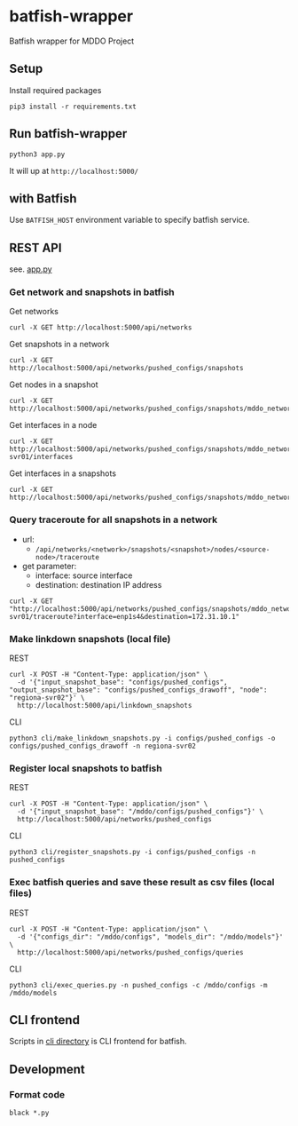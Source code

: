 # batfish-wrapper

Batfish wrapper for MDDO Project

## Setup

Install required packages

```shell
pip3 install -r requirements.txt
```

## Run batfish-wrapper

```shell
python3 app.py
```

It will up at `http://localhost:5000/`

## with Batfish

Use `BATFISH_HOST` environment variable to specify batfish service.

## REST API

see. [app.py](./app.py)

### Get network and snapshots in batfish

Get networks
```shell
curl -X GET http://localhost:5000/api/networks
```

Get snapshots in a network
```shell
curl -X GET http://localhost:5000/api/networks/pushed_configs/snapshots
```

Get nodes in a snapshot
```shell
curl -X GET http://localhost:5000/api/networks/pushed_configs/snapshots/mddo_network/nodes
```

Get interfaces in a node
```shell
curl -X GET http://localhost:5000/api/networks/pushed_configs/snapshots/mddo_network/nodes/regiona-svr01/interfaces
```

Get interfaces in a snapshots
```shell
curl -X GET http://localhost:5000/api/networks/pushed_configs/snapshots/mddo_network/interfaces
```

### Query traceroute for all snapshots in a network
* url:
  * `/api/networks/<network>/snapshots/<snapshot>/nodes/<source-node>/traceroute`
* get parameter:
  * interface: source interface
  * destination: destination IP address
```shell
curl -X GET "http://localhost:5000/api/networks/pushed_configs/snapshots/mddo_network/nodes/regiona-svr01/traceroute?interface=enp1s4&destination=172.31.10.1"
```

### Make linkdown snapshots (local file)
REST
```shell
curl -X POST -H "Content-Type: application/json" \
  -d '{"input_snapshot_base": "configs/pushed_configs", "output_snapshot_base": "configs/pushed_configs_drawoff", "node": "regiona-svr02"}' \
  http://localhost:5000/api/linkdown_snapshots
```
CLI
```shell
python3 cli/make_linkdown_snapshots.py -i configs/pushed_configs -o configs/pushed_configs_drawoff -n regiona-svr02
```

### Register local snapshots to batfish
REST
```shell
curl -X POST -H "Content-Type: application/json" \
  -d '{"input_snapshot_base": "/mddo/configs/pushed_configs"}' \
  http://localhost:5000/api/networks/pushed_configs
```
CLI
```shell
python3 cli/register_snapshots.py -i configs/pushed_configs -n pushed_configs
```

### Exec batfish queries and save these result as csv files (local files)
REST
```shell
curl -X POST -H "Content-Type: application/json" \
  -d '{"configs_dir": "/mddo/configs", "models_dir": "/mddo/models"}' \
  http://localhost:5000/api/networks/pushed_configs/queries
```
CLI
```shell
python3 cli/exec_queries.py -n pushed_configs -c /mddo/configs -m /mddo/models
```

## CLI frontend

Scripts in [cli directory](./cli) is CLI frontend for batfish.

## Development

### Format code

```shell
black *.py
```
